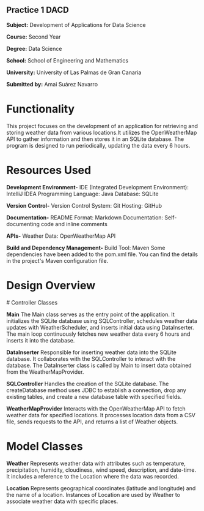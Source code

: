 ## Practice 1 DACD

**Subject:** Development of Applications for Data Science 

**Course:** Second Year 

**Degree:** Data Science  

**School:** School of Engineering and Mathematics

**University:** University of Las Palmas de Gran Canaria

**Submitted by:** Amai Suárez Navarro 

# Functionality

This project focuses on the development of an application for retrieving and storing weather data 
from various locations.It utilizes the OpenWeatherMap API to gather information and then stores it in an SQLite database. 
The program is designed to run periodically, updating the data every 6 hours.

# Resources Used

**Development Environment-**
IDE (Integrated Development Environment): IntelliJ IDEA
Programming Language: Java
Database: SQLite

**Version Control-**
Version Control System: Git
Hosting: GitHub

**Documentation-**
README Format: Markdown
Documentation: Self-documenting code and inline comments

**APIs-**
Weather Data: OpenWeatherMap API

**Build and Dependency Management-**
Build Tool: Maven
Some dependencies have been added to the pom.xml file. You can find the details in the project's Maven configuration file.

# Design Overview

# Controller Classes

**Main**
The Main class serves as the entry point of the application. It initializes the SQLite database using SQLController, schedules weather data updates with WeatherScheduler, and inserts initial data using DataInserter. The main loop continuously fetches new weather data every 6 hours and inserts it into the database.

**DataInserter**
Responsible for inserting weather data into the SQLite database. It collaborates with the SQLController to interact with the database. The DataInserter class is called by Main to insert data obtained from the WeatherMapProvider.

**SQLController**
Handles the creation of the SQLite database. The createDatabase method uses JDBC to establish a connection, drop any existing tables, and create a new database table with specified fields.

**WeatherMapProvider**
Interacts with the OpenWeatherMap API to fetch weather data for specified locations. It processes location data from a CSV file, sends requests to the API, and returns a list of Weather objects.

# Model Classes

**Weather**
Represents weather data with attributes such as temperature, precipitation, humidity, cloudiness, wind speed, description, and date-time. It includes a reference to the Location where the data was recorded.

**Location**
Represents geographical coordinates (latitude and longitude) and the name of a location. Instances of Location are used by Weather to associate weather data with specific places.


